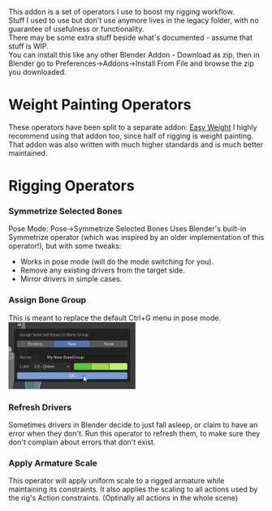 This addon is a set of operators I use to boost my rigging workflow.  
Stuff I used to use but don't use anymore lives in the legacy folder, with no guarantee of usefulness or functionality.  
There may be some extra stuff beside what's documented - assume that stuff is WIP.  
You can install this like any other Blender Addon - Download as zip, then in Blender go to Preferences->Addons->Install From File and browse the zip you downloaded.  

# Weight Painting Operators
These operators have been split to a separate addon: [Easy Weight](https://gitlab.com/blender/easy-weight)
I highly recommend using that addon too, since half of rigging is weight painting. That addon was also written with much higher standards and is much better maintained.

# Rigging Operators

### Symmetrize Selected Bones
Pose Mode: Pose->Symmetrize Selected Bones
Uses Blender's built-in Symmetrize operator (which was inspired by an older implementation of this operator!), but with some tweaks:
- Works in pose mode (will do the mode switching for you).
- Remove any existing drivers from the target side.
- Mirror drivers in simple cases.

### Assign Bone Group
This is meant to replace the default Ctrl+G menu in pose mode.  
<img src="assign_bone_group.png" width="250" />  

### Refresh Drivers
Sometimes drivers in Blender decide to just fall asleep, or claim to have an error when they don't. Run this operator to refresh them, to make sure they don't complain about errors that don't exist.  

### Apply Armature Scale
This operator will apply uniform scale to a rigged armature while maintaining its constraints. It also applies the scaling to all actions used by the rig's Action constraints. (Optinally all actions in the whole scene)
